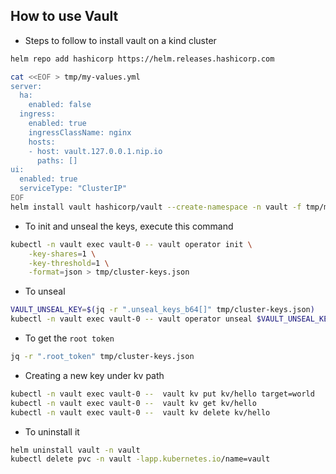 ## How to use Vault

- Steps to follow to install vault on a kind cluster
```bash
helm repo add hashicorp https://helm.releases.hashicorp.com

cat <<EOF > tmp/my-values.yml
server:
  ha:
    enabled: false
  ingress:
    enabled: true
    ingressClassName: nginx    
    hosts:
    - host: vault.127.0.0.1.nip.io
      paths: []
ui:
  enabled: true
  serviceType: "ClusterIP"
EOF
helm install vault hashicorp/vault --create-namespace -n vault -f tmp/my-values.yml
```
- To init and unseal the keys, execute this command
```bash
kubectl -n vault exec vault-0 -- vault operator init \
    -key-shares=1 \
    -key-threshold=1 \
    -format=json > tmp/cluster-keys.json
```
- To unseal
```bash
VAULT_UNSEAL_KEY=$(jq -r ".unseal_keys_b64[]" tmp/cluster-keys.json)
kubectl -n vault exec vault-0 -- vault operator unseal $VAULT_UNSEAL_KEY
```
- To get the `root token`
```bash
jq -r ".root_token" tmp/cluster-keys.json
```
- Creating a new key under kv path
```bash
kubectl -n vault exec vault-0 --  vault kv put kv/hello target=world
kubectl -n vault exec vault-0 --  vault kv get kv/hello
kubectl -n vault exec vault-0 --  vault kv delete kv/hello
```

- To uninstall it
```bash
helm uninstall vault -n vault
kubectl delete pvc -n vault -lapp.kubernetes.io/name=vault
```